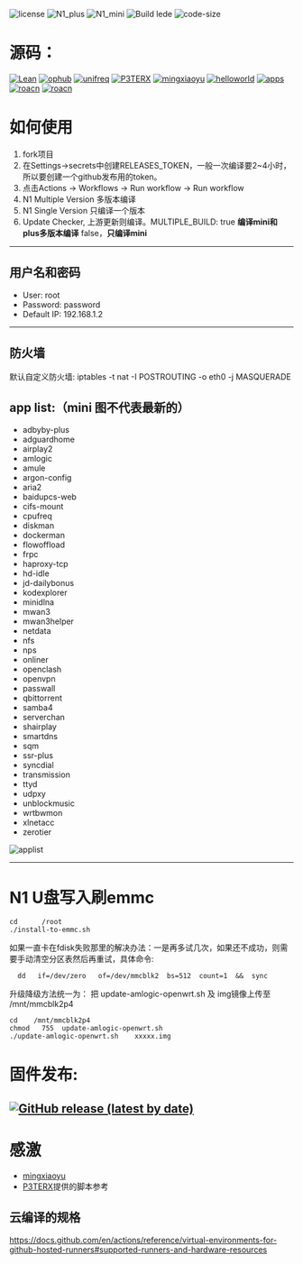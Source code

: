 ![license](https://img.shields.io/github/license/roacn/Actions-OpenWrt-Lede-N1?color=ff69b4)
![N1_plus](https://github.com/roacn/Actions-OpenWrt-Lede-N1/actions/workflows/N1_single_plus.yml/badge.svg)
![N1_mini](https://github.com/roacn/Actions-OpenWrt-Lede-N1/actions/workflows/N1_single_mini.yml/badge.svg)
![Build lede](https://github.com/roacn/Actions-OpenWrt-Lede-N1/actions/workflows/N1_Multi.yml/badge.svg)
![code-size](https://img.shields.io/github/languages/code-size/roacn/Actions-OpenWrt-Lede-N1?color=blueviolet)



# 源码：

[![Lean](https://img.shields.io/badge/source-Lean-red.svg?style=flat&logo=appveyor)](https://github.com/coolsnowwolf/lede) 
[![ophub](https://img.shields.io/badge/kernel-ophub-orange.svg?style=flat&logo=appveyor)](https://github.com/ophub/amlogic-s9xxx-openwrt) 
[![unifreq](https://img.shields.io/badge/package-unifreq-yellow.svg?style=flat&logo=appveyor)](https://github.com/unifreq/openwrt_packit) 
[![P3TERX](https://img.shields.io/badge/actions-P3TERX-success.svg?style=flat&logo=appveyor)](https://github.com/P3TERX/Actions-OpenWrt)
[![mingxiaoyu](https://img.shields.io/badge/actions-mingxiaoyu-blue.svg?style=flat&logo=appveyor)](https://github.com/mingxiaoyu)
[![helloworld](https://img.shields.io/badge/ssr-fw876-blueviolet.svg?style=flat&logo=appveyor)](https://github.com/fw876/helloworld)
[![apps](https://img.shields.io/badge/app-kenzok8-violet.svg?style=flat&logo=appveyor)](https://github.com/kenzok8)
[![roacn](https://img.shields.io/badge/packages-roacn-blueviolet.svg?style=flat&logo=appveyor)](https://github.com/roacn/flippy-packages)
[![roacn](https://img.shields.io/badge/packages-roacn-violet.svg?style=flat&logo=appveyor)](https://github.com/roacn/package-flippy-openwrt)



# 如何使用
1. fork项目
2. 在Settings->secrets中创建RELEASES_TOKEN，一般一次编译要2~4小时，所以要创建一个github发布用的token。
3. 点击Actions -> Workflows -> Run workflow -> Run workflow 
4. N1 Multiple Version 多版本编译
5. N1 Single Version 只编译一个版本
6. Update Checker, 上游更新则编译。MULTIPLE_BUILD: true **编译mini和plus多版本编译**  false，**只编译mini**

------

## 用户名和密码
 * User: root
 * Password: password
 * Default IP: 192.168.1.2
------
## 防火墙
默认自定义防火墙: iptables -t nat -I POSTROUTING -o eth0 -j MASQUERADE

## app list:（mini 图不代表最新的）
 * adbyby-plus
 * adguardhome
 * airplay2
 * amlogic
 * amule
 * argon-config
 * aria2
 * baidupcs-web
 * cifs-mount
 * cpufreq
 * diskman
 * dockerman
 * flowoffload
 * frpc
 * haproxy-tcp
 * hd-idle
 * jd-dailybonus
 * kodexplorer
 * minidlna
 * mwan3
 * mwan3helper
 * netdata
 * nfs
 * nps
 * onliner
 * openclash
 * openvpn
 * passwall
 * qbittorrent
 * samba4
 * serverchan
 * shairplay
 * smartdns
 * sqm
 * ssr-plus
 * syncdial
 * transmission
 * ttyd
 * udpxy
 * unblockmusic
 * wrtbwmon
 * xlnetacc
 * zerotier

 
 ![applist](https://github.com/mingxiaoyu/N1Openwrt/blob/master/imgs/mini.jpg?raw=true)
 
 ------
 # N1 U盘写入刷emmc
```
cd      /root
./install-to-emmc.sh
```
如果一直卡在fdisk失败那里的解决办法：一是再多试几次，如果还不成功，则需要手动清空分区表然后再重试，具体命令:
```
  dd   if=/dev/zero   of=/dev/mmcblk2  bs=512  count=1  &&  sync
```

升级降级方法统一为：
把 update-amlogic-openwrt.sh 及 img镜像上传至  /mnt/mmcblk2p4
```
cd    /mnt/mmcblk2p4
chmod   755  update-amlogic-openwrt.sh
./update-amlogic-openwrt.sh    xxxxx.img
```

# 固件发布:

[![GitHub release (latest by date)](https://img.shields.io/github/v/release/roacn/Actions-OpenWrt-Lede-N1?style=for-the-badge&label=下载&&color=00aa66)](https://github.com/roacn/Actions-OpenWrt-Lede-N1/releases/latest)
------
 # 感激 
  * [mingxiaoyu](https://github.com/mingxiaoyu)
  * [P3TERX](https://github.com/P3TERX/Actions-OpenWrt)提供的脚本参考
 
 ## 云编译的规格
https://docs.github.com/en/actions/reference/virtual-environments-for-github-hosted-runners#supported-runners-and-hardware-resources

